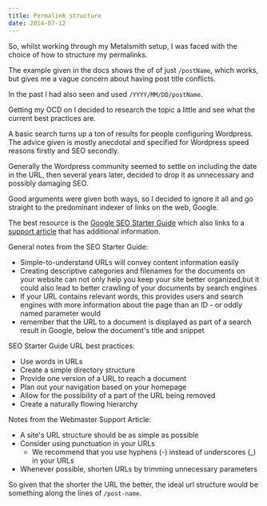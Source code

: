 ```yaml
---
title: Permalink structure
date: 2014-07-12
---
```

So, whilst working through my Metalsmith setup, I was faced with the choice of how to structure my permalinks.

The example given in the docs shows the of of just `/postName`, which works, but gives me a vague concern about having post title conflicts.

In the past I had also seen and used `/YYYY/MM/DD/postName`.

Getting my OCD on I decided to research the topic a little and see what the current best practices are.

A basic search turns up a ton of results for people configuring Wordpress. The advice given is mostly anecdotal and specified for Wordpress speed reasons firstly and SEO secondly.

Generally the Wordpress community seemed to settle on including the date in the URL, then several years later, decided to drop it as unnecessary and possibly damaging SEO.

Good arguments were given both ways, so I decided to ignore it all and go straight to the predominant indexer of links on the web, Google.

The best resource is the [Google SEO Starter Guide](http://static.googleusercontent.com/media/www.google.com/en//webmasters/docs/search-engine-optimization-starter-guide.pdf) which also links to a [support article](https://support.google.com/webmasters/answer/76329) that has additional information.
 
General notes from the SEO Starter Guide:

- Simple-to-understand URLs will convey content information easily
- Creating descriptive categories and filenames for the documents on your website can not only help you keep your site better organized,but it could also lead to better crawling of your documents by search engines
- If your URL contains relevant words, this provides users and search engines with more information about the page than an ID - or oddly named parameter would
- remember that the URL to a document is displayed as part of a search result in Google, below the document's title and snippet

SEO Starter Guide URL best practices:

- Use words in URLs
- Create a simple directory structure
- Provide one version of a URL to reach a document
- Plan out your navigation based on your homepage
- Allow for the possibility of a part of the URL being removed
- Create a naturally flowing hierarchy

Notes from the Webmaster Support Article:

- A site's URL structure should be as simple as possible
- Consider using punctuation in your URLs
  - We recommend that you use hyphens (-) instead of underscores (_) in your URLs
- Whenever possible, shorten URLs by trimming unnecessary parameters

So given that the shorter the URL the better, the ideal url structure would be something along the lines of `/post-name`.

